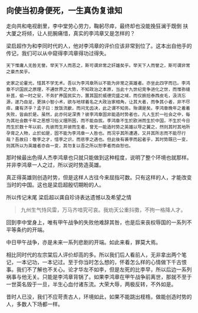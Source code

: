 ## 向使当初身便死，一生真伪复谁知
走向共和电视剧里，李中堂劳心劳力，鞠躬尽瘁，最终却也没能挽狂澜于既倒 扶大厦之将倾，让人扼腕痛惜，真实的李鸿章又是怎样的？

梁启超作为和李同时代的人，他对李鸿章的评价应该非常到位了。这本出自他手的传记，我们可以从中窥得李鸿章得功过得失。

```
天下惟庸人无咎无誉。举天下人而恶之，斯可谓非常之奸雄矣乎。举天下人而誉之，斯可谓非常之豪杰矣乎。
```

```
史家之论霍光，惜其不学无术。吾以为李鸿章所以不能为非常之英雄者。亦坐此四字而已。李鸿章不识国民之原理，不通世界之大势，不知政治之本原，当此十九世纪竞争进化之世，而惟弥缝补苴，偷一时之安，不务扩养国民实力，置其国於威德完盛之域，而仅摭拾泰西皮毛，汲流忘源，遂乃自足，更挟小智小术，欲与地球着名之大政治家相角，让其大者，而争其小者，非不尽瘁，庸有济乎？孟子曰：放饭流歠，而问无齿决，此之谓不知务。殆谓是矣。李鸿章晚年之着着失败，皆由於是。虽然，此亦何足深责？彼李鸿章固非能造时势者也，凡人生於一社会之中，每为其社会数千年之思想习俗义理所困，而不能自拔。李鸿章不生於欧洲而生於中国，不生於今日而生於数十年以前，先彼而生并彼而生者，曾无一能造时势之英雄以导之翼之，然则其时其地所孕育之人物，止於如是，固不能为李鸿章一人咎也。而况乎其所遭遇，又并其所志而不能尽行哉？吾故曰：敬李之才，惜李之识，而悲李之遇也。但此後有袭李而起者乎，其时势既已一变，则其所以为英雄者亦自一变，其勿复以吾之所以恕李者而自恕也。
```

那时候最出色得人杰李鸿章也只就只能做到这种程度，说明了整个环境也就那样。并非李鸿章一人之过，所以说时势造英雄。

真正得英雄则创造时势，但是这样人古往今来屈指可数。只有这样的人，才能改变当时的中国。这也是梁启超殷切期盼的人。

所以传记末尾 梁启超以龚自珍诗表达遗憾以及希望之情

>九州生气恃风雷，万马齐喑究可哀。我劝天公重抖擞，不拘一格降人才。

回到李中堂身上，唯有甲午战争的失败他难辞其咎，也是后来丧权辱国的一系列不平等条约的开端。

中日甲午战争，亦是未来一系列悲剧的开端。如此来看，罪莫大焉。

相比同时代的左宗棠后人评价却高的多。所以我们后人看前人，无非拿出两个笔记，一本记功，一本记过。至于你当时怎么想的，怀着怎么样的心情做下千古恨事。我们不了解也不关心。论才华左不如李，但是左死的比李早，所以后边一系列祸事与他无关。只能是李鸿章背锅了。如果李鸿章在甲午战争前离世，那就不至于一世英名毁于一旦，半生心血付诸东流。大荣大辱，两极反转，不外如是。

昔时人已没，我们不应苛责古人，环境如此，如果不能跳出桎梏，做能创造时势的人，多数人下场都一样。
